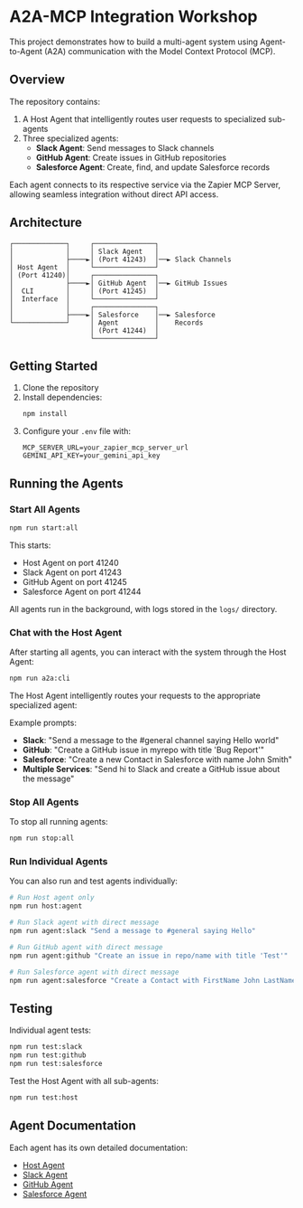 # A2A-MCP Integration Workshop

This project demonstrates how to build a multi-agent system using Agent-to-Agent (A2A) communication with the Model Context Protocol (MCP).

## Overview

The repository contains:

1. A Host Agent that intelligently routes user requests to specialized sub-agents
2. Three specialized agents:
   - **Slack Agent**: Send messages to Slack channels
   - **GitHub Agent**: Create issues in GitHub repositories
   - **Salesforce Agent**: Create, find, and update Salesforce records

Each agent connects to its respective service via the Zapier MCP Server, allowing seamless integration without direct API access.

## Architecture

```
┌─────────────┐     ┌───────────────┐
│             │     │ Slack Agent   │
│             ├────►│ (Port 41243)  │──► Slack Channels
│ Host Agent  │     └───────────────┘
│ (Port 41240)│     ┌───────────────┐
│             ├────►│ GitHub Agent  │──► GitHub Issues
│  CLI        │     │ (Port 41245)  │
│  Interface  │     └───────────────┘
│             │     ┌───────────────┐
│             ├────►│ Salesforce    │──► Salesforce
└─────────────┘     │ Agent         │    Records
                    │ (Port 41244)  │
                    └───────────────┘
```

## Getting Started

1. Clone the repository
2. Install dependencies:
   ```bash
   npm install
   ```
3. Configure your `.env` file with:
   ```
   MCP_SERVER_URL=your_zapier_mcp_server_url
   GEMINI_API_KEY=your_gemini_api_key
   ```

## Running the Agents

### Start All Agents

```bash
npm run start:all
```

This starts:
- Host Agent on port 41240
- Slack Agent on port 41243
- GitHub Agent on port 41245
- Salesforce Agent on port 41244

All agents run in the background, with logs stored in the `logs/` directory.

### Chat with the Host Agent

After starting all agents, you can interact with the system through the Host Agent:

```bash
npm run a2a:cli
```

The Host Agent intelligently routes your requests to the appropriate specialized agent:

Example prompts:
- **Slack**: "Send a message to the #general channel saying Hello world"
- **GitHub**: "Create a GitHub issue in myrepo with title 'Bug Report'"
- **Salesforce**: "Create a new Contact in Salesforce with name John Smith"
- **Multiple Services**: "Send hi to Slack and create a GitHub issue about the message"

### Stop All Agents

To stop all running agents:

```bash
npm run stop:all
```

### Run Individual Agents

You can also run and test agents individually:

```bash
# Run Host agent only
npm run host:agent

# Run Slack agent with direct message
npm run agent:slack "Send a message to #general saying Hello"

# Run GitHub agent with direct message
npm run agent:github "Create an issue in repo/name with title 'Test'"

# Run Salesforce agent with direct message
npm run agent:salesforce "Create a Contact with FirstName John LastName Doe"
```

## Testing

Individual agent tests:

```bash
npm run test:slack
npm run test:github
npm run test:salesforce
```

Test the Host Agent with all sub-agents:

```bash
npm run test:host
```

## Agent Documentation

Each agent has its own detailed documentation:
- [Host Agent](src/host/README.md)
- [Slack Agent](src/agents/slack/README.md)
- [GitHub Agent](src/agents/github/README.md)
- [Salesforce Agent](src/agents/salesforce/README.md)
